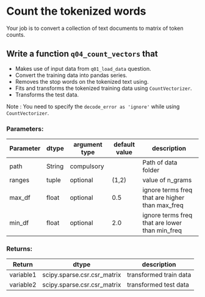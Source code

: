 # Count the tokenized words

Your job is to convert a collection of text documents to matrix of token counts.

## Write a function `q04_count_vectors` that 
- Makes use of input data from `q01_load_data` question.
- Convert the training data into pandas series.
- Removes the stop words on the tokenized text using.
- Fits and transforms the tokenized training data using `CountVectorizer`.
- Transforms the test data.

Note : You need to specify the `decode_error as 'ignore'` while using `CountVectorizer`.


### Parameters:

| Parameter | dtype | argument type | default value | description |
| --- | --- | --- | --- | --- | 
| path | String | compulsory |  | Path of data folder |
| ranges | tuple | optional | (1,2) | value of n_grams |
| max_df | float | optional | 0.5 | ignore terms freq that are higher than max_freq |
| min_df | float | optional | 2.0 | ignore terms freq that are lower than min_freq |




### Returns:

| Return | dtype | description |
| --- | --- | --- | 
| variable1 | scipy.sparse.csr.csr_matrix | transformed train data |
| variable2 | scipy.sparse.csr.csr_matrix | transformed test data |

